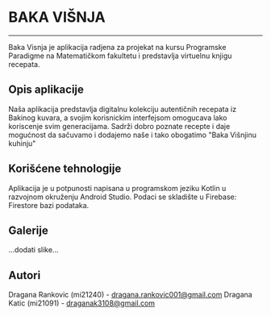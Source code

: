 # BAKA VIŠNJA
-----------------------
Baka Visnja je aplikacija radjena za projekat na kursu Programske Paradigme na Matematičkom fakultetu i predstavlja virtuelnu knjigu recepata.

## Opis aplikacije
Naša aplikacija predstavlja digitalnu kolekciju autentičnih recepata iz Bakinog kuvara, a svojim korisnickim interfejsom omogucava lako koriscenje svim generacijama. Sadrži dobro poznate recepte i daje mogućnost da sačuvamo i dodajemo naše i tako obogatimo "Baka Višnjinu kuhinju"

## Korišćene tehnologije
Aplikacija je u potpunosti napisana u programskom jeziku Kotlin u razvojnom okruženju Android Studio.
Podaci se skladište u Firebase: Firestore bazi podataka.

## Galerije
...dodati slike...

## Autori
Dragana Rankovic (mi21240) - dragana.rankovic001@gmail.com
Dragana Katic (mi21091) - draganak3108@gmail.com
